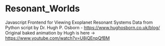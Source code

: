 # Resonant_Worlds
 Javascript Frontend for Viewing Exoplanet Resonant Systems
 Data from Python script by Dr. Hugh P. Osborn - https://www.hughosborn.co.uk/blog/
 Original baked animation by Hugh is here -> https://www.youtube.com/watch?v=U8jQEnpQfBM
